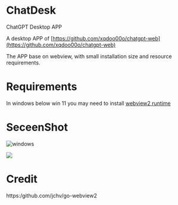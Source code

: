 # ChatDesk

ChatGPT Desktop APP

A desktop APP of [https://github.com/xqdoo00o/chatgpt-web](https://github.com/xqdoo00o/chatgpt-web)

The APP base on webview, with small installation size and resource requirements.

# Requirements

In windows below win 11 you may need to install [webview2 runtime](https://developer.microsoft.com/en-us/microsoft-edge/webview2/#download-section)

# SeceenShot

![windows](https://ipfs.ee/ipfs/QmZ5tDKu32uLp1bdwHTuNY8Lc96kmzDHNRDZnM8fpfCKeh/fb366dbd-f4a6-4477-9941-57d4f351635f.png)

![](https://ipfs.ee/ipfs/QmdLHA3mNEWdd4sy5EycDpBsXPCjZ9dVeGGyXQrJudEanT/c57aecf3-06da-4f25-aaca-9e89ac399b59.png)


# Credit 

https:/github.com/jchv/go-webview2
